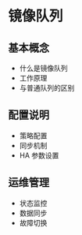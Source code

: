 # 镜像队列

## 基本概念
- 什么是镜像队列
- 工作原理
- 与普通队列的区别

## 配置说明
- 策略配置
- 同步机制
- HA 参数设置

## 运维管理
- 状态监控
- 数据同步
- 故障切换 